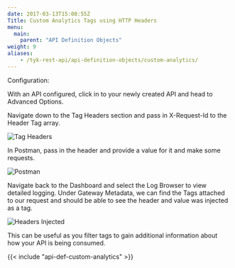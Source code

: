 ```yaml
---
date: 2017-03-13T15:08:55Z
Title: Custom Analytics Tags using HTTP Headers
menu:
  main:
    parent: "API Definition Objects"
weight: 9
aliases:
    - /tyk-rest-api/api-definition-objects/custom-analytics/
---
```


Configuration:

With an API configured, click in to your newly created API and head to Advanced Options. 

Navigate down to the Tag Headers section and pass in X-Request-Id to the Header Tag array. 

![Tag Headers](/docs/img/custom-analytics-tags/header-tags-1.png)

In Postman, pass in the header and provide a value for it and make some requests. 

![Postman](/docs/img/custom-analytics-tags/postman-1.png)

Navigate back to the Dashboard and select the Log Browser to view detailed logging. Under Gateway Metadata, we can find the Tags attached to our request and should be able to see the header and value was injected as a tag.

![Headers Injected](/docs/img/custom-analytics-tags/headers-injected-as-tags-1.png)

This can be useful as you filter tags to gain additional information about how your API is being consumed. 

{{< include "api-def-custom-analytics" >}}